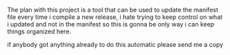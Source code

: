 ﻿The plan with this project is a tool that can be used to update the manifest file every time i compile a new release, i hate trying to keep control on 
what i updated and not in the manifest so this is gonna be only way i can keep things organized here.

if anybody got anything already to do this automatic please send me a copy 